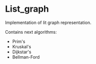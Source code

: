 # List_graph
Implementation of lit graph representation.

Contains next algorithms:
  - Prim's
  - Kruskal's
  - Dijkstar's
  - Bellman-Ford
